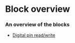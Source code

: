 # Block overview

### An overview of the blocks
* [Digital pin read/write](block-digitalpin.html "Pin read/write")
